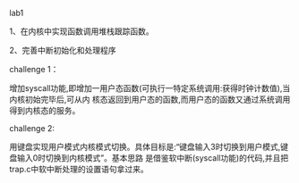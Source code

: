 lab1

1、在内核中实现函数调用堆栈跟踪函数。


2、完善中断初始化和处理程序

challenge 1：

增加syscall功能,即增加一用户态函数(可执行一特定系统调用:获得时钟计数值),当内核初始完毕后,可从内
核态返回到用户态的函数,而用户态的函数又通过系统调用得到内核态的服务。

challenge 2:

用键盘实现用户模式内核模式切换。具体目标是:“键盘输入3时切换到用户模式,键盘输入0时切换到内核模式”。基本思路
是借鉴软中断(syscall功能)的代码,并且把trap.c中软中断处理的设置语句拿过来。
